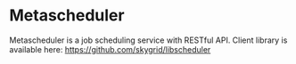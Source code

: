 Metascheduler
===


Metascheduler is a job scheduling service with RESTful API.
Client library is available here: https://github.com/skygrid/libscheduler

